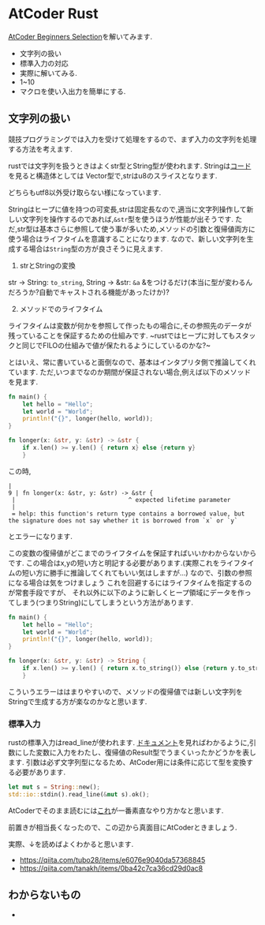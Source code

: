 # AtCoder Rust

[AtCoder Beginners Selection](https://atcoder.jp/contests/abs)を解いてみます.

- 文字列の扱い
- 標準入力の対応
- 実際に解いてみる.
- 1~10
- マクロを使い入出力を簡単にする.

## 文字列の扱い
競技プログラミングでは入力を受けて処理をするので、まず入力の文字列を処理する方法を考えます.

rustでは文字列を扱うときはよくstr型とString型が使われます.
Stringは[コード](https://github.com/rust-lang/rust/blob/master/src/liballoc/string.rs#L283)を見ると構造体としては
Vector型で,strはu8のスライスとなります.

どちらもutf8以外受け取らない様になっています.

Stringはヒープに値を持つの可変長,strは固定長なので,適当に文字列操作して新しい文字列を操作するのであれば,`&str`型を使うほうが性能が出そうです.
ただ,str型は基本さらに参照して使う事が多いため,メソッドの引数と復帰値両方に使う場合はライフタイムを意識することになります.
なので、新しい文字列を生成する場合は`String`型の方が良さそうに見えます.

1. strとStringの変換

str -> String: `to_string`,
String -> &str: `&a` &をつけるだけ(本当に型が変わるんだろうか?自動でキャストされる機能があったけか)?

2. メソッドでのライフタイム

ライフタイムは変数が何かを参照して作ったもの場合に,その参照先のデータが残っていることを保証するための仕組みです.
~rustではヒープに対してもスタックと同じでFILOの仕組みで値が保たれるようにしているのかな?~

とはいえ、常に書いていると面倒なので、基本はインタプリタ側で推論してくれています.
ただ,いつまでなのか期間が保証されない場合,例えば以下のメソッドを見ます.

```rust
fn main() {
    let hello = "Hello";
    let world = "World";
    println!("{}", longer(hello, world));
}

fn longer(x: &str, y: &str) -> &str {
    if x.len() >= y.len() { return x} else {return y}
    }
```
この時,

```
|
9 | fn longer(x: &str, y: &str) -> &str {
 |                                ^ expected lifetime parameter
 |
 = help: this function's return type contains a borrowed value, but the signature does not say whether it is borrowed from `x` or `y`
```
とエラーになります.

この変数の復帰値がどこまでのライフタイムを保証すればいいかわからないからです.
この場合はx,yの短い方と明記する必要があります.(実際これをライフタイムの短い方に勝手に推論してくれてもいい気はしますが...)
なので、引数の参照になる場合は気をつけましょう
これを回避するにはライフタイムを指定するのが常套手段ですが、
それ以外に以下のように新しくヒープ領域にデータを作ってしまう(つまりString)にしてしまうという方法があります.

```rust
fn main() {
    let hello = "Hello";
    let world = "World";
    println!("{}", longer(hello, world));
}

fn longer(x: &str, y: &str) -> String {
    if x.len() >= y.len() { return x.to_string()} else {return y.to_string()}
    }
```

こういうエラーははまりやすいので、メソッドの復帰値では新しい文字列をStringで生成する方が楽なのかなと思います.

### 標準入力

rustの標準入力はread_lineが使われます.
[ドキュメント](https://doc.rust-lang.org/std/io/struct.Stdin.html)を見ればわかるように,引数にした変数に入力をわたし、復帰値のResult型でうまくいったかどうかを表します.
引数は必ず文字列型になるため、AtCoder用には条件に応じて型を変換する必要があります.

```rust
let mut s = String::new();
std::io::stdin().read_line(&mut s).ok();
```
AtCoderでそのまま読むには[これ](https://qiita.com/penguinshunya/items/cd96803b74635aebefd6)が一番素直なやり方かなと思います.

前置きが相当長くなったので、この辺から真面目にAtCoderときましょう.



実際、↓を読めばよくわかると思います.
- https://qiita.com/tubo28/items/e6076e9040da57368845
- https://qiita.com/tanakh/items/0ba42c7ca36cd29d0ac8


## わからないもの
-
